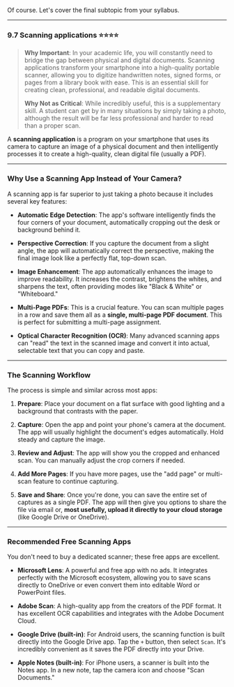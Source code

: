 Of course. Let's cover the final subtopic from your syllabus.

---

### 9.7 Scanning applications ⭐⭐⭐⭐

> **Why Important**: In your academic life, you will constantly need to bridge the gap between physical and digital documents. Scanning applications transform your smartphone into a high-quality portable scanner, allowing you to digitize handwritten notes, signed forms, or pages from a library book with ease. This is an essential skill for creating clean, professional, and readable digital documents.
> 
> **Why Not as Critical**: While incredibly useful, this is a supplementary skill. A student can get by in many situations by simply taking a photo, although the result will be far less professional and harder to read than a proper scan.

A **scanning application** is a program on your smartphone that uses its camera to capture an image of a physical document and then intelligently processes it to create a high-quality, clean digital file (usually a PDF).

---

### Why Use a Scanning App Instead of Your Camera?

A scanning app is far superior to just taking a photo because it includes several key features:

- **Automatic Edge Detection**: The app's software intelligently finds the four corners of your document, automatically cropping out the desk or background behind it.
    
- **Perspective Correction**: If you capture the document from a slight angle, the app will automatically correct the perspective, making the final image look like a perfectly flat, top-down scan.
    
- **Image Enhancement**: The app automatically enhances the image to improve readability. It increases the contrast, brightens the whites, and sharpens the text, often providing modes like "Black & White" or "Whiteboard."
    
- **Multi-Page PDFs**: This is a crucial feature. You can scan multiple pages in a row and save them all as a **single, multi-page PDF document**. This is perfect for submitting a multi-page assignment.
    
- **Optical Character Recognition (OCR)**: Many advanced scanning apps can "read" the text in the scanned image and convert it into actual, selectable text that you can copy and paste.
    

---

### The Scanning Workflow

The process is simple and similar across most apps:

1. **Prepare**: Place your document on a flat surface with good lighting and a background that contrasts with the paper.
    
2. **Capture**: Open the app and point your phone's camera at the document. The app will usually highlight the document's edges automatically. Hold steady and capture the image.
    
3. **Review and Adjust**: The app will show you the cropped and enhanced scan. You can manually adjust the crop corners if needed.
    
4. **Add More Pages**: If you have more pages, use the "add page" or multi-scan feature to continue capturing.
    
5. **Save and Share**: Once you're done, you can save the entire set of captures as a single PDF. The app will then give you options to share the file via email or, **most usefully, upload it directly to your cloud storage** (like Google Drive or OneDrive).
    

---

### Recommended Free Scanning Apps

You don't need to buy a dedicated scanner; these free apps are excellent.

- **Microsoft Lens**: A powerful and free app with no ads. It integrates perfectly with the Microsoft ecosystem, allowing you to save scans directly to OneDrive or even convert them into editable Word or PowerPoint files.
    
- **Adobe Scan**: A high-quality app from the creators of the PDF format. It has excellent OCR capabilities and integrates with the Adobe Document Cloud.
    
- **Google Drive (built-in)**: For Android users, the scanning function is built directly into the Google Drive app. Tap the `+` button, then select `Scan`. It's incredibly convenient as it saves the PDF directly into your Drive.
    
- **Apple Notes (built-in)**: For iPhone users, a scanner is built into the Notes app. In a new note, tap the camera icon and choose "Scan Documents."